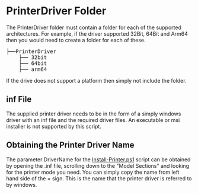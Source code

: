 # PrinterDriver Folder
The PrinterDriver folder must contain a folder for each of the supported architectures. For example, if the driver supported 32Bit, 64Bit and Arm64 then you would need to create a folder for each of these.

<pre>
├──PrinterDriver
    ├── 32bit
    ├── 64bit
    ├── arm64
</pre>

If the drive does not support a platform then simply not include the folder.

## inf File
The supplied printer driver needs to be in the form of a simply windows driver with an inf file and the required driver files. An executable or msi installer is not supported by this script.

## Obtaining the Printer Driver Name
The parameter DriverName for the [Install-Printer.ps1](Install-Printer.ps1) script can be obtained by opening the .inf file, scrolling down to the "Model Sections" and looking for the printer mode you need. You can simply copy the name from left hand side of the = sign. This is the name that the printer driver is referred to by windows.
